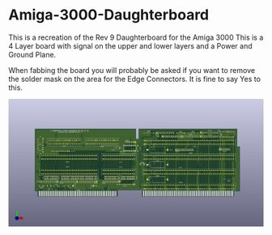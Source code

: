 # Amiga-3000-Daughterboard
This is a recreation of the Rev 9 Daughterboard for the Amiga 3000
This is a 4 Layer board with signal on the upper and lower layers and a Power and Ground Plane.

When fabbing the board you will probably be asked if you want to remove the solder mask on the area for the Edge Connectors. It is fine to say Yes to this.

![alt text](https://github.com/iansbremner/Amiga-3000-Daughterboard/blob/main/Daughterboard.jpg?raw=true)
